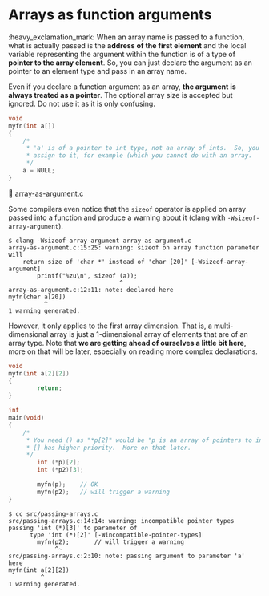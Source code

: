 # Arrays as function arguments

:heavy\_exclamation\_mark: When an array name is passed to a function, what is
actually passed is the **address of the first element** and the local variable
representing the argument within the function is of a type of **pointer to the
array element**.  So, you can just declare the argument as an pointer to an
element type and pass in an array name.

Even if you declare a function argument as an array, **the argument is always
treated as a pointer**.  The optional array size is accepted but ignored.  Do
not use it as it is only confusing.

```C
void
myfn(int a[])
{
	/*
	 * 'a' is of a pointer to int type, not an array of ints.  So, you can
	 * assign to it, for example (which you cannot do with an array.
	 */
	a = NULL;
}
```

:eyes: [array-as-argument.c](https://github.com/devnull-cz/c-prog-lang/blob/master/src/array-as-argument.c)

Some compilers even notice that the `sizeof` operator is applied on array passed
into a function and produce a warning about it (clang with
`-Wsizeof-array-argument`).

```
$ clang -Wsizeof-array-argument array-as-argument.c
array-as-argument.c:15:25: warning: sizeof on array function parameter will
    return size of 'char *' instead of 'char [20]' [-Wsizeof-array-argument]
        printf("%zu\n", sizeof (a));
                               ^
array-as-argument.c:12:11: note: declared here
myfn(char a[20])
          ^
1 warning generated.
```

However, it only applies to the first array dimension.  That is, a
multi-dimensional array is just a 1-dimensional array of elements that are of an
array type.  Note that **we are getting ahead of ourselves a little bit here**,
more on that will be later, especially on reading more complex declarations.

```C
void
myfn(int a[2][2])
{
        return;
}

int
main(void)
{
	/*
	 * You need () as "*p[2]" would be "p is an array of pointers to int" as
	 * [] has higher priority.  More on that later.
	 */
        int (*p)[2];
        int (*p2)[3];

        myfn(p);	// OK
        myfn(p2);	// will trigger a warning
}
```

```
$ cc src/passing-arrays.c
src/passing-arrays.c:14:14: warning: incompatible pointer types passing 'int (*)[3]' to parameter of
      type 'int (*)[2]' [-Wincompatible-pointer-types]
        myfn(p2);       // will trigger a warning
             ^~
src/passing-arrays.c:2:10: note: passing argument to parameter 'a' here
myfn(int a[2][2])
         ^
1 warning generated.
```

